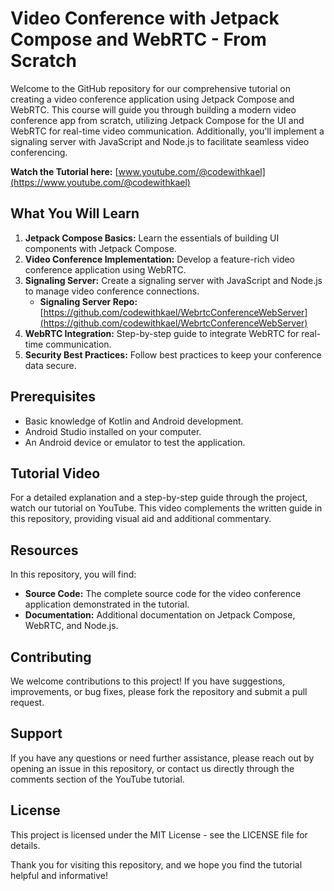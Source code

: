# Video Conference with Jetpack Compose and WebRTC - From Scratch

Welcome to the GitHub repository for our comprehensive tutorial on creating a video conference application using Jetpack Compose and WebRTC. This course will guide you through building a modern video conference app from scratch, utilizing Jetpack Compose for the UI and WebRTC for real-time video communication. Additionally, you'll implement a signaling server with JavaScript and Node.js to facilitate seamless video conferencing.

**Watch the Tutorial here:** [www.youtube.com/@codewithkael](https://www.youtube.com/@codewithkael)

## What You Will Learn
1. **Jetpack Compose Basics:** Learn the essentials of building UI components with Jetpack Compose.
2. **Video Conference Implementation:** Develop a feature-rich video conference application using WebRTC.
3. **Signaling Server:** Create a signaling server with JavaScript and Node.js to manage video conference connections.
   - **Signaling Server Repo:** [https://github.com/codewithkael/WebrtcConferenceWebServer](https://github.com/codewithkael/WebrtcConferenceWebServer)
4. **WebRTC Integration:** Step-by-step guide to integrate WebRTC for real-time communication.
5. **Security Best Practices:** Follow best practices to keep your conference data secure.

## Prerequisites
- Basic knowledge of Kotlin and Android development.
- Android Studio installed on your computer.
- An Android device or emulator to test the application.

## Tutorial Video
For a detailed explanation and a step-by-step guide through the project, watch our tutorial on YouTube. This video complements the written guide in this repository, providing visual aid and additional commentary.

## Resources
In this repository, you will find:
- **Source Code:** The complete source code for the video conference application demonstrated in the tutorial.
- **Documentation:** Additional documentation on Jetpack Compose, WebRTC, and Node.js.

## Contributing
We welcome contributions to this project! If you have suggestions, improvements, or bug fixes, please fork the repository and submit a pull request.

## Support
If you have any questions or need further assistance, please reach out by opening an issue in this repository, or contact us directly through the comments section of the YouTube tutorial.

## License
This project is licensed under the MIT License - see the LICENSE file for details.

Thank you for visiting this repository, and we hope you find the tutorial helpful and informative!
